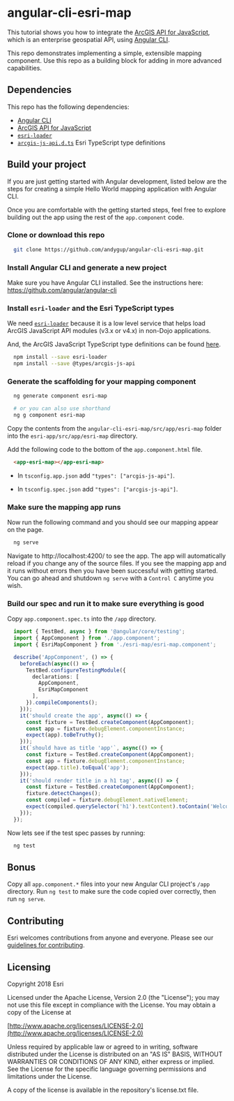 # angular-cli-esri-map

This tutorial shows you how to integrate the [ArcGIS API for JavaScript](https://developers.arcgis.com/javascript), which is an enterprise geospatial API, using [Angular CLI](https://github.com/angular/angular-cli).

This repo demonstrates implementing a simple, extensible mapping component. Use this repo as a building block for adding in more advanced capabilities.

## Dependencies

This repo has the following dependencies:

* [Angular CLI](https://github.com/angular/angular-cli)
* [ArcGIS API for JavaScript](https://developers.arcgis.com/javascript/)
* [`esri-loader`](https://github.com/Esri/esri-loader)
* [`arcgis-js-api.d.ts`](https://github.com/Esri/jsapi-resources/tree/master/4.x/typescript) Esri TypeScript type definitions

## Build your project

If you are just getting started with Angular development, listed below are the steps for creating a simple Hello World mapping application with Angular CLI.

Once you are comfortable with the getting started steps, feel free to explore building out the app using the rest of the `app.component` code.

### Clone or download this repo

```bash
  git clone https://github.com/andygup/angular-cli-esri-map.git
```

### Install Angular CLI and generate a new project

Make sure you have Angular CLI installed. See the instructions here: https://github.com/angular/angular-cli

### Install `esri-loader` and the Esri TypeScript types

We need [`esri-loader`](https://github.com/Esri/esri-loader#usage) because it is a low level service that helps load ArcGIS JavaScript API modules (v3.x or v4.x) in non-Dojo applications.

And, the ArcGIS JavaScript TypeScript type definitions can be found [here](https://github.com/Esri/jsapi-resources/tree/master/4.x/typescript).

```bash
  npm install --save esri-loader
  npm install --save @types/arcgis-js-api
```

### Generate the scaffolding for your mapping component

```bash
  ng generate component esri-map

  # or you can also use shorthand
  ng g component esri-map
```

Copy the contents from the `angular-cli-esri-map/src/app/esri-map` folder into the `esri-app/src/app/esri-map` directory.

Add the following code to the bottom of the `app.component.html` file.

```html
  <app-esri-map></app-esri-map>
```

* In `tsconfig.app.json` add `"types": ["arcgis-js-api"]`.

* In `tsconfig.spec.json` add `"types": ["arcgis-js-api"]`.

### Make sure the mapping app runs

Now run the following command and you should see our mapping appear on the page.

```bash
  ng serve
```

Navigate to http://localhost:4200/ to see the app. The app will automatically reload if you change any of the source files. If you see the mapping app and it runs without errors then you have been successful with getting started. You can go ahead and shutdown `ng serve` with a `Control C` anytime you wish.

### Build our spec and run it to make sure everything is good

Copy `app.component.spec.ts` into the `/app` directory.

```typescript
  import { TestBed, async } from '@angular/core/testing';
  import { AppComponent } from './app.component';
  import { EsriMapComponent } from './esri-map/esri-map.component';

  describe('AppComponent', () => {
    beforeEach(async(() => {
      TestBed.configureTestingModule({
        declarations: [
          AppComponent,
          EsriMapComponent
        ],
      }).compileComponents();
    }));
    it('should create the app', async(() => {
      const fixture = TestBed.createComponent(AppComponent);
      const app = fixture.debugElement.componentInstance;
      expect(app).toBeTruthy();
    }));
    it(`should have as title 'app'`, async(() => {
      const fixture = TestBed.createComponent(AppComponent);
      const app = fixture.debugElement.componentInstance;
      expect(app.title).toEqual('app');
    }));
    it('should render title in a h1 tag', async(() => {
      const fixture = TestBed.createComponent(AppComponent);
      fixture.detectChanges();
      const compiled = fixture.debugElement.nativeElement;
      expect(compiled.querySelector('h1').textContent).toContain('Welcome to app!');
    }));
  });
```

Now lets see if the test spec passes by running:

```bash
  ng test
```

## Bonus

Copy all `app.component.*` files into your new Angular CLI project's `/app` directory. Run `ng test` to make sure the code copied over correctly, then run `ng serve`.

## Contributing

Esri welcomes contributions from anyone and everyone. Please see our [guidelines for contributing](https://github.com/esri/contributing).

## Licensing

Copyright 2018 Esri

Licensed under the Apache License, Version 2.0 (the "License"); you may not use this file except in compliance with the License. You may obtain a copy of the License at

[http://www.apache.org/licenses/LICENSE-2.0](http://www.apache.org/licenses/LICENSE-2.0)

Unless required by applicable law or agreed to in writing, software distributed under the License is distributed on an "AS IS" BASIS, WITHOUT WARRANTIES OR CONDITIONS OF ANY KIND, either express or implied. See the License for the specific language governing permissions and limitations under the License.

A copy of the license is available in the repository's license.txt file.
